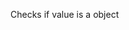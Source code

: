 Checks if value is a object

<rv-example-tabs class="pt-3" handle="is-boolean-formatter">
<template type="single-html-file">
<div rv-text="[] | isObject"></div>
<div rv-text="{} | isObject"></div>
<div rv-text="'abc' | isObject"></div>
<div rv-text="true | isObject"></div>
<div rv-text="1 | isObject"></div>
<div rv-text="0 | isObject"></div>
<div rv-text="undefined | isObject"></div>
</template>
</rv-example-tabs>